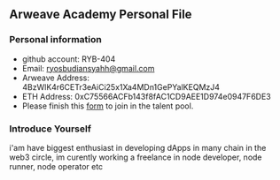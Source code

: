 ## Arweave Academy Personal File

### Personal information

- github account: RYB-404
- Email: ryosbudiansyahh@gmail.com
- Arweave Address: 4BzWlK4r6CETr3eAiCi25x1Xa4MDn1GePYalKEQMzJ4
- ETH Address: 0xC75566ACFb143f8fAC1CD9AEE1D974e0947F6DE3
- Please finish this [form](https://docs.google.com/forms/d/e/1FAIpQLSfWA5fIIcBgmRppm3jNz5vmf9Mai_QMVil-2pO4r7YKn_Zhtw/viewform?usp=sf_link) to join in the talent pool.

### Introduce Yourself
 i'am have biggest enthusiast in developing dApps in many chain in the web3 circle, im curently working a freelance in node developer, node runner, node operator etc